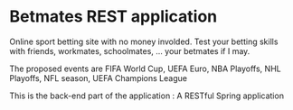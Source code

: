 # Betmates REST application
Online sport betting site with no money involded.
Test your betting skills with friends, workmates, schoolmates, ... your betmates if I may.

The proposed events are FIFA World Cup, UEFA Euro, NBA Playoffs, NHL Playoffs, NFL season, UEFA Champions League

This is the back-end part of the application : A RESTful Spring application
